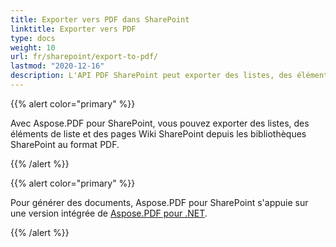 ```yaml
---
title: Exporter vers PDF dans SharePoint
linktitle: Exporter vers PDF
type: docs
weight: 10
url: fr/sharepoint/export-to-pdf/
lastmod: "2020-12-16"
description: L'API PDF SharePoint peut exporter des listes, des éléments de liste et des pages Wiki SharePoint depuis les bibliothèques SharePoint au format PDF.
---
```


{{% alert color="primary" %}}

Avec Aspose.PDF pour SharePoint, vous pouvez exporter des listes, des éléments de liste et des pages Wiki SharePoint depuis les bibliothèques SharePoint au format PDF.

{{% /alert %}}

{{% alert color="primary" %}}

Pour générer des documents, Aspose.PDF pour SharePoint s'appuie sur une version intégrée de [Aspose.PDF pour .NET](http://www.aspose.com/categories/.net-components/aspose.pdf-for-.net/default.aspx).

{{% /alert %}}